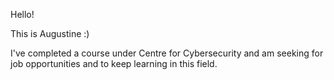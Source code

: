 Hello!

This is Augustine :)

I've completed a course under Centre for Cybersecurity and am seeking for job opportunities and to keep learning in this field.
